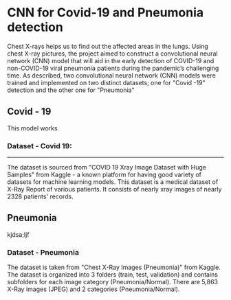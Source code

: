 # CNN for Covid-19 and Pneumonia detection

Chest X-rays helps us to find out the affected areas in the lungs.
Using chest X-ray pictures, the project aimed to construct a convolutional neural network (CNN) model that will aid in the early detection of COVID-19 and non-COVID-19 viral pneumonia patients during the pandemic’s challenging time. As described, two convolutional neural network (CNN) models were trained and implemented on two distinct datasets; one for "Covid -19" detection and the other one for "Pneumonia"

## Covid - 19

This model works

### Dataset - Covid 19:

<hr>

The dataset is sourced from <a href = "https://www.kaggle.com/datasets/mr3suvhro/covid-19-xray-image-dataset-with-huge-samples?select=COVID" style="text-decoration:none;" target="_blank"> "COVID 19 Xray Image Dataset with Huge Samples" </a> from Kaggle - a known platform for having good variety of datasets for machine learning models. This dataset is a medical dataset of X-Ray Report of various patients. It consists of nearly xray images of nearly 2328 patients' records.

## Pneumonia

kjdsa;ljf

### Dataset - Pneumonia

The dataset is taken from <a href = "https://www.kaggle.com/datasets/paultimothymooney/chest-xray-pneumonia" style="text-decoration:none;" target="_blank"> "Chest X-Ray Images (Pneumonia)" </a> from Kaggle. The dataset is organized into 3 folders (train, test, validation) and contains subfolders for each image category (Pneumonia/Normal). There are 5,863 X-Ray images (JPEG) and 2 categories (Pneumonia/Normal).
